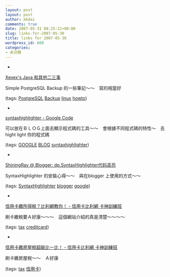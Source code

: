```yaml
---
layout: post
layout: post
author: kkdai
comments: true
date: 2007-05-31 08:25:11+00:00
slug: links-for-2007-05-30
title: links for 2007-05-30
wordpress_id: 660
categories:
- 未分類
---
```



	
  * 
		

[Xexex's Java 和其他二三事](http://www.javaworld.com.tw/roller/page/ingramchen?entry=2007_5_25_SimplePostgreSQLBackup)


		

Simple PostgreSQL Backup 的一些筆記～～　寫的相當好


		

(tags: [PostgreSQL](http://del.icio.us/kkdai/PostgreSQL) [Backup](http://del.icio.us/kkdai/Backup) [linux](http://del.icio.us/kkdai/linux) [howto](http://del.icio.us/kkdai/howto))


	

	
  * 
		

[syntaxhighlighter - Google Code](http://code.google.com/p/syntaxhighlighter/)


		

可以放在ＢＬＯＧ上面去顯示程式碼的工具～～　會根據不同程式碼的特性～　去　hight light 你的程式碼


		

(tags: [GOOGLE](http://del.icio.us/kkdai/GOOGLE) [BLOG](http://del.icio.us/kkdai/BLOG) [syntaxhighlighter](http://del.icio.us/kkdai/syntaxhighlighter))


	

	
  * 
		

[ShiningRay @ Blogger: dp.SyntaxHighlighter代码高亮](http://shiningr.blogspot.com/2006/10/dpsyntaxhighlighter.html)


		

SyntaxHighlighter 的安裝心得～～　與在blogger 上使用的方式～～


		

(tags: [SyntaxHighlighter](http://del.icio.us/kkdai/SyntaxHighlighter) [blogger](http://del.icio.us/kkdai/blogger) [google](http://del.icio.us/kkdai/google))


	

	
  * 
		

[信用卡繳所得稅？比利網教你！ - 信用卡比利網 卡神訓練班](http://www.billy.com.tw/finance_article.php?permalink=2286)


		

刷卡繳稅要Ａ好康～～～　這個網站介紹的真是清楚～～～～


		

(tags: [tax](http://del.icio.us/kkdai/tax) [creditcard](http://del.icio.us/kkdai/creditcard))


	

	
  * 
		

[信用卡繳房屋稅超級比一比！ - 信用卡比利網 卡神訓練班](http://www.billy.com.tw/finance_article.php?permalink=3818)


		

刷卡繳房屋稅～～　Ａ好康


		

(tags: [tax](http://del.icio.us/kkdai/tax) [信用卡](http://del.icio.us/kkdai/信用卡))


	


